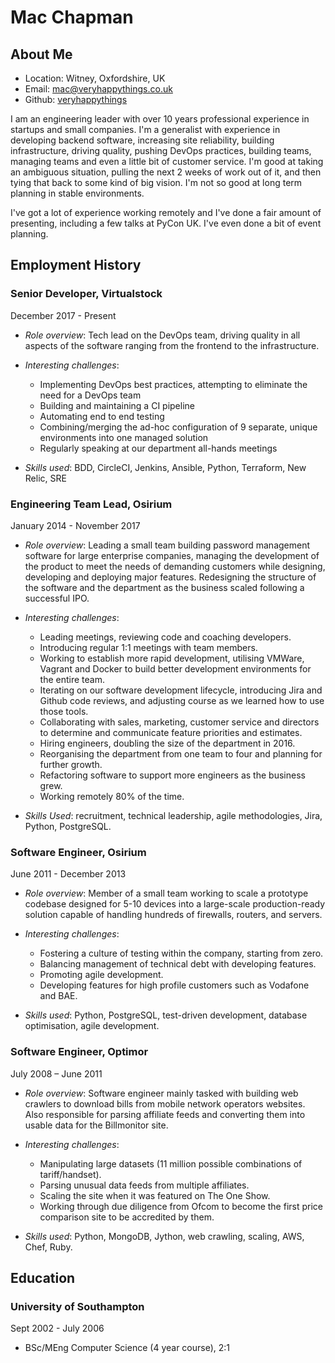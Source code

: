 Mac Chapman
===========

## About Me

* Location: Witney, Oxfordshire, UK
* Email: [mac@veryhappythings.co.uk](mailto:mac@veryhappythings.co.uk)
* Github: [veryhappythings](http://www.github.com/veryhappythings)

I am an engineering leader with over 10 years professional experience in
startups and small companies. I'm a generalist with experience in developing
backend software, increasing site reliability, building infrastructure, driving
quality, pushing DevOps practices, building teams, managing teams and even a
little bit of customer service. I'm good at taking an ambiguous situation,
pulling the next 2 weeks of work out of it, and then tying that back to some
kind of big vision. I'm not so good at long term planning in stable environments.

I've got a lot of experience working remotely and I've done a fair amount of
presenting, including a few talks at PyCon UK. I've even done a bit of event
planning.

## Employment History

### Senior Developer, Virtualstock

December 2017 - Present

* *Role overview*: Tech lead on the DevOps team, driving quality in all aspects
of the software ranging from the frontend to the infrastructure.

* *Interesting challenges*:
  * Implementing DevOps best practices, attempting to eliminate the need for a
    DevOps team
  * Building and maintaining a CI pipeline
  * Automating end to end testing
  * Combining/merging the ad-hoc configuration of 9 separate, unique environments
    into one managed solution
  * Regularly speaking at our department all-hands meetings

* *Skills used*: BDD, CircleCI, Jenkins, Ansible, Python, Terraform, New Relic,
  SRE

### Engineering Team Lead, Osirium

January 2014 - November 2017

* *Role overview*: Leading a small team building password management software
for large enterprise companies, managing the development of the product to
meet the needs of demanding customers while designing, developing and
deploying major features. Redesigning the structure of the software and the
department as the business scaled following a successful IPO.

* *Interesting challenges*:
    * Leading meetings, reviewing code and coaching developers.
    * Introducing regular 1:1 meetings with team members.
    * Working to establish more rapid development, utilising VMWare, Vagrant and Docker to build better development environments for the entire team.
    * Iterating on our software development lifecycle, introducing Jira and Github code reviews, and adjusting course as we learned how to use those tools.
    * Collaborating with sales, marketing, customer service and directors to determine and communicate feature priorities and estimates.
    * Hiring engineers, doubling the size of the department in 2016.
    * Reorganising the department from one team to four and planning for further growth.
    * Refactoring software to support more engineers as the business grew.
    * Working remotely 80% of the time.

* *Skills Used*: recruitment, technical leadership, agile methodologies, Jira, Python, PostgreSQL.

### Software Engineer, Osirium

June 2011 - December 2013

* *Role overview*: Member of a small team working to scale a prototype
codebase designed for 5-10 devices into a large-scale production-ready
solution capable of handling hundreds of firewalls, routers, and servers.

* *Interesting challenges*:
    * Fostering a culture of testing within the company, starting from zero.
    * Balancing management of technical debt with developing features.
    * Promoting agile development.
    * Developing features for high profile customers such as Vodafone and BAE.

* *Skills used*: Python, PostgreSQL, test-driven development, database optimisation, agile development.

### Software Engineer, Optimor

July 2008 – June 2011

* *Role overview*: Software engineer mainly tasked with building web crawlers
to download bills from mobile network operators websites. Also responsible for
parsing affiliate feeds and converting them into usable data for the
Billmonitor site.

* *Interesting challenges*:
    * Manipulating large datasets (11 million possible combinations of tariff/handset).
    * Parsing unusual data feeds from multiple affiliates.
    * Scaling the site when it was featured on The One Show.
    * Working through due diligence from Ofcom to become the first price comparison site to be accredited by them.

* *Skills used*: Python, MongoDB, Jython, web crawling, scaling, AWS, Chef, Ruby.

## Education

### University of Southampton

Sept 2002 - July 2006

* BSc/MEng Computer Science (4 year course), 2:1

